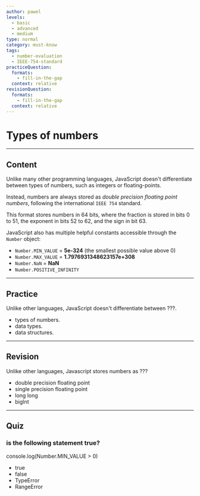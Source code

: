 ```yaml
---
author: pawel
levels:
  - basic
  - advanced
  - medium
type: normal
category: must-know
tags:
  - number-evaluation
  - IEEE-754-standard
practiceQuestion:
  formats:
    - fill-in-the-gap
  context: relative
revisionQuestion:
  formats:
    - fill-in-the-gap
  context: relative
---
```


# Types of numbers


---

## Content

Unlike many other programming languages, JavaScript doesn't differentiate between types of numbers, such as integers or floating-points.

Instead, numbers are always stored as *double precision floating point numbers*, following the international `IEEE 754` standard.

This format stores numbers in 64 bits, where the fraction is stored in bits 0 to 51, the exponent in bits 52 to 62, and the sign in bit 63.

JavaScript also has multiple helpful constants accessible through the `Number` object:

- `Number.MIN_VALUE` = **5e-324** (the smallest possible value above 0)
- `Number.MAX_VALUE` = **1.7976931348623157e+308**
- `Number.NaN` = **NaN**
- `Number.POSITIVE_INFINITY`


---

## Practice

Unlike other languages, JavaScript doesn't differentiate between ???.

- types of numbers.
- data types.
- data structures.


---

## Revision

Unlike other languages, Javascript stores numbers as ???

- double precision floating point
- single precision floating point
- long long
- bigInt


---

## Quiz

### is the following statement true?


console.log(Number.MIN_VALUE > 0)

- true
- false
- TypeError
- RangeError
